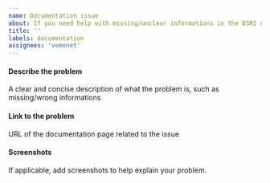 ```yaml
---
name: Documentation issue
about: If you need help with missing/unclear informations in the DSRI documentation
title: ''
labels: documentation
assignees: 'vemonet'
---
```


<!-- If you need help with unclear informations or think you have found a bug, please help us with your issue by entering the following information (otherwise you can delete this text): -->

#### Describe the problem

A clear and concise description of what the problem is, such as missing/wrong informations

#### Link to the problem

URL of the documentation page related to the issue

#### Screenshots

If applicable, add screenshots to help explain your problem.

